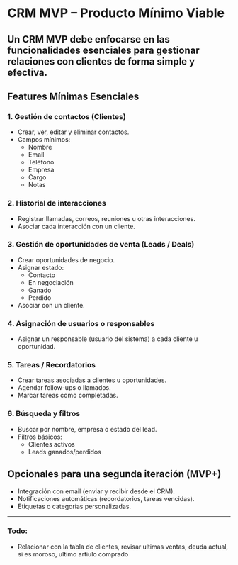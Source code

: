 #  CRM MVP – Producto Mínimo Viable
Un CRM MVP debe enfocarse en las funcionalidades esenciales para gestionar relaciones con clientes de forma simple y efectiva.
---
## Features Mínimas Esenciales

### 1.  Gestión de contactos (Clientes)
- Crear, ver, editar y eliminar contactos.
- Campos mínimos:
  - Nombre
  - Email
  - Teléfono
  - Empresa
  - Cargo
  - Notas

### 2.  Historial de interacciones
- Registrar llamadas, correos, reuniones u otras interacciones.
- Asociar cada interacción con un cliente.

### 3. Gestión de oportunidades de venta (Leads / Deals)
- Crear oportunidades de negocio.
- Asignar estado:
  - Contacto
  - En negociación
  - Ganado
  - Perdido
- Asociar con un cliente.

### 4.  Asignación de usuarios o responsables
- Asignar un responsable (usuario del sistema) a cada cliente u oportunidad.

### 5.  Tareas / Recordatorios
- Crear tareas asociadas a clientes u oportunidades.
- Agendar follow-ups o llamados.
- Marcar tareas como completadas.

### 6.  Búsqueda y filtros
- Buscar por nombre, empresa o estado del lead.
- Filtros básicos:
  - Clientes activos
  - Leads ganados/perdidos

## Opcionales para una segunda iteración (MVP+)
-  Integración con email (enviar y recibir desde el CRM).
-  Notificaciones automáticas (recordatorios, tareas vencidas).
-  Etiquetas o categorías personalizadas.
---
### Todo:

- Relacionar con la tabla de clientes, revisar ultimas ventas, deuda actual, si es moroso, ultimo artiulo comprado


